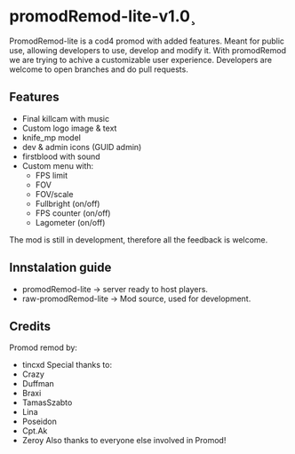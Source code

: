# promodRemod-lite-v1.0¸
PromodRemod-lite is a cod4 promod with added features. Meant for public use, allowing developers to use, develop and modify it. With promodRemod we are trying to achive a customizable user experience. Developers are welcome to open branches and do pull requests.

## Features
- Final killcam with music
- Custom logo image & text
- knife_mp model
- dev & admin icons (GUID admin)
- firstblood with sound
- Custom menu with:
  - FPS limit
  - FOV 
  - FOV/scale
  - Fullbright (on/off)
  - FPS counter (on/off)
  - Lagometer (on/off)


The mod is still in development, therefore all the feedback is welcome. 

## Innstalation guide
- promodRemod-lite -> server ready to host players.
- raw-promodRemod-lite -> Mod source, used for development.

## Credits
Promod remod by: 
- tincxd
Special thanks to:
- Crazy
- Duffman
- Braxi
- TamasSzabto
- Lina
- Poseidon
- Cpt.Ak
- Zeroy
Also thanks to everyone else involved in Promod!

